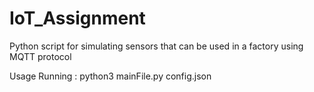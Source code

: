 # IoT_Assignment
Python script for simulating sensors that can be used in a factory using MQTT protocol

Usage
Running : python3 mainFile.py config.json

